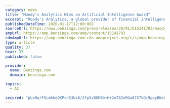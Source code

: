 ```yaml
---
category: news
title: "Moody's Analytics Wins an Artificial Intelligence Award"
excerpt: "Moody's Analytics, a global provider of financial intelligence, has won the Best Financial Services AI Solution category at the 2019 Artificial Intelligence Awards. We won this award for the QUIQspread™ solution,"
publishedDateTime: 2020-01-17T12:00:00Z
sourceUrl: https://www.benzinga.com/pressreleases/20/01/b15141703/moodys-analytics-wins-an-artificial-intelligence-award
ampUrl: https://amp.benzinga.com/amp/content/15141703
cdnAmpUrl: https://amp-benzinga-com.cdn.ampproject.org/c/s/amp.benzinga.com/amp/content/15141703
type: article
quality: 37
heat: 37
published: false

provider:
  name: Benzinga.com
  domain: benzinga.com

topics:
  - AI

secured: "pLoNa/FSLmkkeOXPcn53Ux6/2fp5z8UMZm+H+2oT82nRGa07X7VQi9poyBWsOAUbwiM5Kqdx4pf0jely/1/JFrINj2hkMXH9+xyXesruGUz11kM9lOJ2XzROffm6kBwcvxBaXWeeP91onAL6GBTjKO66Y54EyY5Gtywaz+GqcdW/NJ6i6Mu+Di2mQZQuVNGzERpWdCJL7fIGvlxvGtoEKn37kZwMkzmCHXtK/MnDsr0m44gQPVZGsaxQgD8QkLjErY9YiLPrkGs5QUQkG3A5V4jBn8hFXSkPe/rWabh1pg4=;p8+gIXNdWoqVIo5HKNKn6A=="
---
```


